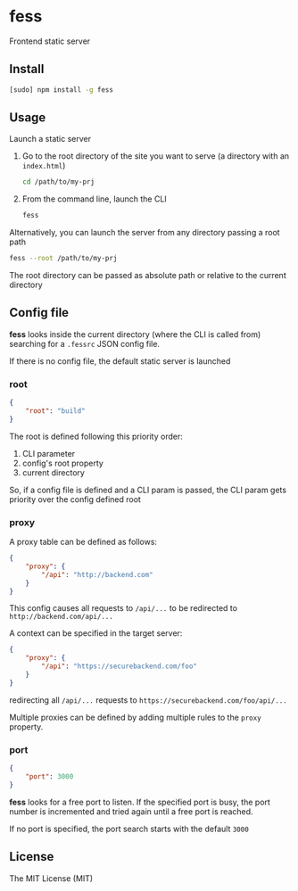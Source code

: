 fess
====

Frontend static server

Install
-------

```sh
[sudo] npm install -g fess
```

Usage
-----

Launch a static server

1.  Go to the root directory of the site you want to serve (a directory with
    an `index.html`)

    ```sh
    cd /path/to/my-prj
    ```

2.  From the command line, launch the CLI

    ```sh
    fess
    ```

Alternatively, you can launch the server from any directory passing a root
path

```sh
fess --root /path/to/my-prj
```

The root directory can be passed as absolute path or relative to the current
directory

Config file
-----------

**fess** looks inside the current directory (where the CLI is called from)
searching for a `.fessrc` JSON config file.

If there is no config file, the default static server is launched

### root

```json
{
    "root": "build"
}
```

The root is defined following this priority order:

1.  CLI parameter
2.  config's root property
3.  current directory

So, if a config file is defined and a CLI param is passed, the CLI param gets
priority over the config defined root

### proxy

A proxy table can be defined as follows:

```json
{
    "proxy": {
        "/api": "http://backend.com"
    }
}
```

This config causes all requests to `/api/...` to be redirected to
`http://backend.com/api/...`

A context can be specified in the target server:

```json
{
    "proxy": {
        "/api": "https://securebackend.com/foo"
    }
}
```

redirecting all `/api/...` requests to `https://securebackend.com/foo/api/...`

Multiple proxies can be defined by adding multiple rules to the `proxy`
property.

### port

```json
{
    "port": 3000
}
```

**fess** looks for a free port to listen. If the specified port is busy, the
port number is incremented and tried again until a free port is reached.

If no port is specified, the port search starts with the default `3000`

License
-------

The MIT License (MIT)
